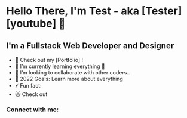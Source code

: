 # Hello There, I'm Test - aka [Tester][youtube] 👋

## I'm a Fullstack Web Developer and Designer

- 🔭 Check out my [Portfolio] !
- 🌱 I’m currently learning everything 🤣
- 👯 I’m looking to collaborate with other coders..
- 🥅 2022 Goals: Learn more about everything
- ⚡ Fun fact:
- 😻 Check out

### Connect with me:

